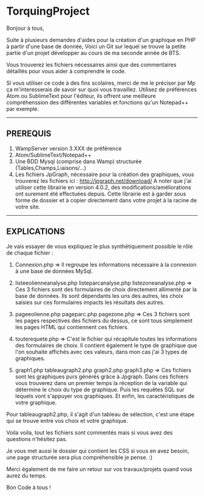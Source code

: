 # TorquingProject

Bonjour à tous, 

Suite à plusieurs demandes d'aides pour la création d'un graphique en PHP à partir d'une base de donnée, 
Voici un Git sur lequel se trouve la petite partie d'un projet développer au cours de ma seconde année de BTS. 

Vous trouverez les fichiers nécessaires ainsi que des commentaires détaillés pour vous aider à comprendre le code. 

Si vous utiliser ce code à des fins scolaires, merci de me le préciser par Mp ça m'interesserais de savoir sur quoi vous travaillez. 
Utilisez de préférences Atom ou SublimeText pour l'éditeur, ils offrent une meilleure compréhenssion des différentes variables et fonctions qu'un Notepad++ par exemple. 

---------
PREREQUIS
---------
1) WampServer version 3.XXX de préférence
2) Atom/SublimeText/Notepad++
3) Une BDD Mysql (comprise dans Wamp) structurée (Tables,Champs,Liaisons/...)
4) Les fichiers JpGraph, nécessaire pour la création des graphiques, vous trouverez les fichiers ici : http://jpgraph.net/download/
A noter que j'ai utiliser cette librairie en version 4.0.2, des modifications/améliorations ont surement été effectuées depuis.
Cette librairie est à garder sous forme de dossier et à copier directement dans votre projet à la racine de votre site. 

------------
EXPLICATIONS
------------

Je vais essayer de vous expliquez le plus synthétiquement possible le rôle de chaque fichier :

1) Connexion.php => Il regroupe les informations nécessaire à la connexion à une base de données MySql.

2) listeeolienneanalyse.php
listeparcanalyse.php
listezoneanalyse.php => Ces 3 fichiers sont des formulaires de choix directement allimenté par la base de données. 
Ils sont dépendants les uns des autres, les choix saisies sur ces formulaires impacts les résultats des autres. 

3) pageeolienne.php
pageparc.php
pagezone.php => Ces 3 fichiers sont les pages respectives des fichiers du dessus, ce sont tous simplement les pages HTML qui contiennent 
ces fichiers. 

4) touterequete.php => C'est le fichier qui récapitule toutes les informations des formulaires de choix. 
Il contient également le type de graphique que l'on souhaite affichés avec ces valeurs, dans mon cas j'ai 3 types de graphiques.

5) graph1.php
tableaugraph2.php
graph2.php
graph3.php => Ces fichiers sont les graphiques purs générés grâce à Jpgraph. Dans ces fichiers vous trouverez dans un premier temps la réception de la variable qui détermine le choix du type de graphique. 
Puis les requêtes SQL sur lequels vont s'appuyer vos graphiques. 
Et enfin, les caractéristiques de votre graphique. 

Pour tableaugraph2.php, il s'agit d'un tableau de sélection, c'est une étape qui se trouve entre vos choix et votre graphique. 


Voila voila, tout les fichiers sont commentés mais si vous avez des questions n'hésitez pas. 

Je vous met aussi le dossier qui contient les CSS si vous en avez besoin, une page structurée sera plus compréhensible je pense. :) 

Merci également de me faire un retour sur vos travaux/projets quand vous aurez du temps. 

Bon Code à tous ! 
